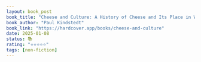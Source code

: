 ```yaml
---
layout: book_post
book_title: "Cheese and Culture: A History of Cheese and Its Place in Western Civilization"
book_author: "Paul Kindstedt"
book_link: "https://hardcover.app/books/cheese-and-culture"
date: 2025-01-08
status: 📚
rating: "⭐️⭐️⭐️⭐️⭐️"
tags: [non-fiction]
---
```

